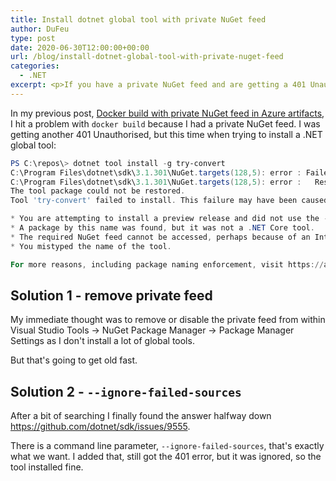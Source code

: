 ```yaml
---
title: Install dotnet global tool with private NuGet feed
author: DuFeu
type: post
date: 2020-06-30T12:00:00+00:00
url: /blog/install-dotnet-global-tool-with-private-nuget-feed
categories:
  - .NET
excerpt: <p>If you have a private NuGet feed and are getting a 401 Unauthorised while trying to install a .NET Global Tool, you're not alone.</p><p>Thankfully there's an easier way to solve it than removing your feed each time.</p>
---
```


In my previous post, [Docker build with private NuGet feed in Azure artifacts](/blog/docker-build-with-private-nuget-feed-in-azure-artifacts), I hit a problem with `docker build` because I had a private NuGet feed. I was getting another 401 Unauthorised, but this time when trying to install a .NET global tool:

```powershell
PS C:\repos\> dotnet tool install -g try-convert
C:\Program Files\dotnet\sdk\3.1.301\NuGet.targets(128,5): error : Failed to retrieve information about 'try-convert' from remote source 'https://anon.pkgs.visualstudio.com/_packaging/d003748e-3a85-4636-976d-52ce64121599/nuget/v3/flat2/try-convert/index.json'. [C:\anon\restore.csproj]
C:\Program Files\dotnet\sdk\3.1.301\NuGet.targets(128,5): error :   Response status code does not indicate success: 401 (Unauthorized). [C:\anon\restore.csproj]
The tool package could not be restored.
Tool 'try-convert' failed to install. This failure may have been caused by:

* You are attempting to install a preview release and did not use the --version option to specify the version.
* A package by this name was found, but it was not a .NET Core tool.
* The required NuGet feed cannot be accessed, perhaps because of an Internet connection problem.
* You mistyped the name of the tool.

For more reasons, including package naming enforcement, visit https://aka.ms/failure-installing-tool
```

## Solution 1 - remove private feed

My immediate thought was to remove or disable the private feed from within Visual Studio Tools -> NuGet Package Manager -> Package Manager Settings as I don't install a lot of global tools.

But that's going to get old fast.

## Solution 2 - `--ignore-failed-sources`

After a bit of searching I finally found the answer halfway down <https://github.com/dotnet/sdk/issues/9555>.

There is a command line parameter, `--ignore-failed-sources`, that's exactly what we want. I added that, still got the 401 error, but it was ignored, so the tool installed fine.
